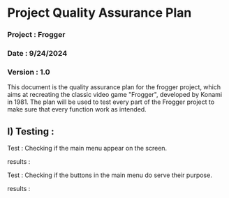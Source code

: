 # Project Quality Assurance Plan

### Project : Frogger

### Date : 9/24/2024

### Version : 1.0

This document is the quality assurance plan for the frogger project, which aims at recreating the classic video game "Frogger", developed by Konami in 1981. The plan will be used to test every part of the Frogger project to make sure that every function work as intended.

## I) Testing :

Test : Checking if the main menu appear on the screen.

results :


Test : Checking if the buttons in the main menu do serve their purpose.

results :
